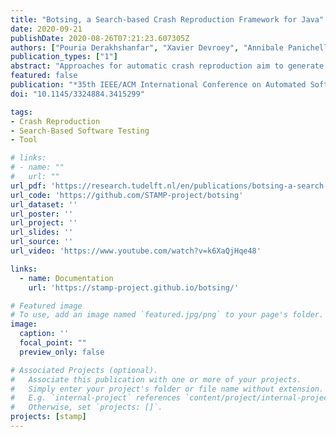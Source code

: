 ```yaml
---
title: "Botsing, a Search-based Crash Reproduction Framework for Java"
date: 2020-09-21
publishDate: 2020-08-26T07:21:23.607305Z
authors: ["Pouria Derakhshanfar", "Xavier Devroey", "Annibale Panichella", "Andy Zaidman", "Arie van Deursen"]
publication_types: ["1"]
abstract: "Approaches for automatic crash reproduction aim to generate test cases that reproduce crashes starting from the crash stack traces. These tests help developers during their debugging practices. One of the most promising techniques in this research field leverages search-based software testing techniques for generating crash reproducing test cases. In this paper, we introduce Botsing, an open-source search-based crash reproduction framework for Java. Botsing implements state-of-the-art and novel approaches for crash reproduction. The well-documented architecture of Botsing makes it an easy-to-extend framework, and can hence be used for implementing new approaches to improve crash reproduction. We have applied Botsing to a wide range of crashes collected from open source systems. Furthermore, we conducted a qualitative assessment of the crash-reproducing test cases with our industrial partners. In both cases, Botsing could reproduce a notable amount of the given stack traces."
featured: false
publication: "*35th IEEE/ACM International Conference on Automated Software Engineering (ASE '20), September 21–25, 2020, Virtual Event, Australia*"
doi: "10.1145/3324884.3415299"

tags:
- Crash Reproduction
- Search-Based Software Testing
- Tool

# links:
# - name: ""
#   url: ""
url_pdf: 'https://research.tudelft.nl/en/publications/botsing-a-search-based-crash-reproduction-framework-for-java'
url_code: 'https://github.com/STAMP-project/botsing'
url_dataset: ''
url_poster: ''
url_project: ''
url_slides: ''
url_source: ''
url_video: 'https://www.youtube.com/watch?v=k6XaQjHqe48'

links:
  - name: Documentation
    url: 'https://stamp-project.github.io/botsing/'

# Featured image
# To use, add an image named `featured.jpg/png` to your page's folder.
image:
  caption: ''
  focal_point: ""
  preview_only: false

# Associated Projects (optional).
#   Associate this publication with one or more of your projects.
#   Simply enter your project's folder or file name without extension.
#   E.g. `internal-project` references `content/project/internal-project/index.md`.
#   Otherwise, set `projects: []`.
projects: [stamp]
---
```

